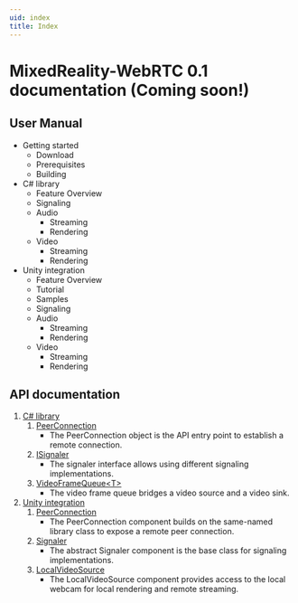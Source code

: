 ```yaml
---
uid: index
title: Index
---
```

# MixedReality-WebRTC 0.1 documentation (Coming soon!)

## User Manual

- Getting started
  - Download
  - Prerequisites
  - Building
- C# library
  - Feature Overview
  - Signaling
  - Audio
    - Streaming
    - Rendering
  - Video
    - Streaming
    - Rendering
- Unity integration
  - Feature Overview
  - Tutorial
  - Samples
  - Signaling
  - Audio
    - Streaming
    - Rendering
  - Video
    - Streaming
    - Rendering

## API documentation

1. [C# library](xref:Microsoft.MixedReality.WebRTC)
   1. [PeerConnection](xref:Microsoft.MixedReality.WebRTC.PeerConnection)
      - The PeerConnection object is the API entry point to establish a remote connection.
   2. [ISignaler](xref:Microsoft.MixedReality.WebRTC.ISignaler)
      - The signaler interface allows using different signaling implementations.
   4. [VideoFrameQueue\<T\>](xref:Microsoft.MixedReality.WebRTC.VideoFrameQueue`1)
      - The video frame queue bridges a video source and a video sink.
2. [Unity integration](xref:Microsoft.MixedReality.WebRTC.Unity)
   1. [PeerConnection](xref:Microsoft.MixedReality.WebRTC.Unity.PeerConnection)
      - The PeerConnection component builds on the same-named library class to expose a remote peer connection.
   2. [Signaler](xref:Microsoft.MixedReality.WebRTC.Unity.Signaler)
      - The abstract Signaler component is the base class for signaling implementations.
   3. [LocalVideoSource](xref:Microsoft.MixedReality.WebRTC.Unity.LocalVideoSource)
      - The LocalVideoSource component provides access to the local webcam for local rendering and remote streaming.
